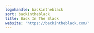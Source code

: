 ```yaml
---
logohandle: backintheblack
sort: backintheblack
title: Back In The Black
website: 'https://backintheblack.com/'
---
```

